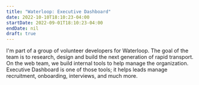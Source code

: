 ```yaml
---
title: "Waterloop: Executive Dashboard"
date: 2022-10-10T18:10:23-04:00
startDate: 2022-09-01T18:10:23-04:00
endDate: nil
draft: true
---
```


I'm part of a group of volunteer developers for Waterloop. The goal of the team is to research, design and build the next generation of rapid transport. On the web team, we build internal tools to help manage the organization. Executive Dashboard is one of those tools; it helps leads manage recruitment, onboarding, interviews, and much more.

<!--more-->
